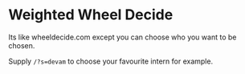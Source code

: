 # Weighted Wheel Decide

Its like wheeldecide.com except you can choose who you want to be chosen.

Supply `/?s=devam` to choose your favourite intern for example.